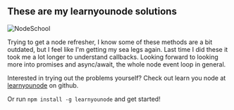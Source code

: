 ## These are my learnyounode solutions

![NodeSchool](https://nodeschool.io/images/nodeschool-lahore.png)

Trying to get a node refresher, I know some of these methods are a bit outdated, but I feel like I'm getting my sea legs again. Last time I did these it took me a lot longer to understand callbacks. Looking forward to looking more into promises and async/await, the whole node event loop in general.

Interested in trying out the problems yourself? Check out learn you node at [learnyounode](https://github.com/workshopper/learnyounode) on github.

Or run `npm install -g learnyounode` and get started!